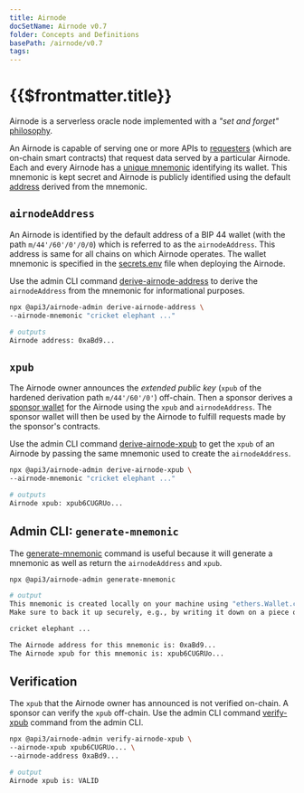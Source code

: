 ```yaml
---
title: Airnode
docSetName: Airnode v0.7
folder: Concepts and Definitions
basePath: /airnode/v0.7
tags:
---
```


<!--TitleSpan>{{$frontmatter.folder}}</TitleSpan-->

# {{$frontmatter.title}}

<VersionWarning/>

<TocHeader />
<TOC class="table-of-contents" :include-level="[2,3]" />

Airnode is a serverless oracle node implemented with a _"set and forget"_
[philosophy](../grp-providers/airnode/design-philosophy.md).

<!-- TODO: Link why should you use Airnode -->

An Airnode is capable of serving one or more APIs to
[requesters](./requester.md) (which are on-chain smart contracts) that request
data served by a particular Airnode. Each and every Airnode has a
[unique mnemonic](../grp-providers/guides/build-an-airnode/configuring-airnode.md#airnodewalletmnemonic)
identifying its wallet. This mnemonic is kept secret and Airnode is publicly
identified using the default [address](airnode.md#airnodeaddress) derived from
the mnemonic.

## `airnodeAddress`

An Airnode is identified by the default address of a BIP 44 wallet (with the
path `m/44'/60'/0'/0/0`) which is referred to as the `airnodeAddress`. This
address is same for all chains on which Airnode operates. The wallet mnemonic is
specified in the [secrets.env](../reference/deployment-files/secrets-env.md)
file when deploying the Airnode.

Use the admin CLI command
[derive-airnode-address](../reference/packages/admin-cli.md#derive-airnode-address)
to derive the `airnodeAddress` from the mnemonic for informational purposes.

```bash
npx @api3/airnode-admin derive-airnode-address \
--airnode-mnemonic "cricket elephant ..."

# outputs
Airnode address: 0xaBd9...
```

## `xpub`

The Airnode owner announces the _extended public key_ (`xpub` of the hardened
derivation path `m/44'/60'/0'`) off-chain. Then a sponsor derives a
[sponsor wallet](sponsor.md#sponsorwallet) for the Airnode using the `xpub` and
`airnodeAddress`. The sponsor wallet will then be used by the Airnode to fulfill
requests made by the sponsor's contracts.

Use the admin CLI command
[derive-airnode-xpub](../reference/packages/admin-cli.md#derive-airnode-xpub) to
get the `xpub` of an Airnode by passing the same mnemonic used to create the
`airnodeAddress`.

```bash
npx @api3/airnode-admin derive-airnode-xpub \
--airnode-mnemonic "cricket elephant ..."

# outputs
Airnode xpub: xpub6CUGRUo...
```

## Admin CLI: `generate-mnemonic`

The [generate-mnemonic](../reference/packages/admin-cli.md#generate-mnemonic)
command is useful because it will generate a mnemonic as well as return the
`airnodeAddress` and `xpub`.

```sh
npx @api3/airnode-admin generate-mnemonic

# output
This mnemonic is created locally on your machine using "ethers.Wallet.createRandom" under the hood.
Make sure to back it up securely, e.g., by writing it down on a piece of paper:

cricket elephant ...

The Airnode address for this mnemonic is: 0xaBd9...
The Airnode xpub for this mnemonic is: xpub6CUGRUo...
```

## Verification

The `xpub` that the Airnode owner has announced is not verified on-chain. A
sponsor can verify the `xpub` off-chain. Use the admin CLI command
[verify-xpub](../reference/packages/admin-cli.md#verify-airnode-xpub) command
from the admin CLI.

```bash
npx @api3/airnode-admin verify-airnode-xpub \
--airnode-xpub xpub6CUGRUo... \
--airnode-address 0xaBd9...

# output
Airnode xpub is: VALID
```
